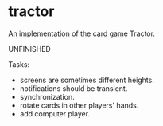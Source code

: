 tractor
=======

An implementation of the card game Tractor.

UNFINISHED

Tasks:
* screens are sometimes different heights.
* notifications should be transient.
* synchronization.
* rotate cards in other players' hands.
* add computer player.
